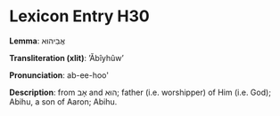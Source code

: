 # Lexicon Entry H30

**Lemma**: אֲבִיהוּא

**Transliteration (xlit)**: ʼĂbîyhûwʼ

**Pronunciation**: ab-ee-hoo'

**Description**:
from אָב and הוּא; father (i.e. worshipper) of Him (i.e. God); Abihu, a son of Aaron; Abihu.
